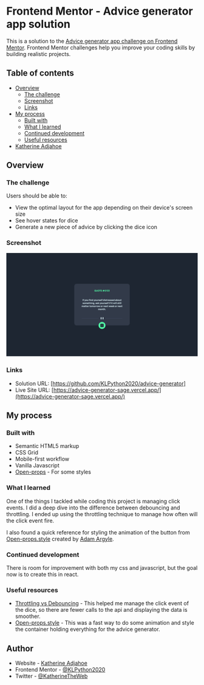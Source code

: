 # Frontend Mentor - Advice generator app solution

This is a solution to the [Advice generator app challenge on Frontend Mentor](https://www.frontendmentor.io/challenges/advice-generator-app-QdUG-13db). Frontend Mentor challenges help you improve your coding skills by building realistic projects.

## Table of contents

- [Overview](#overview)
  - [The challenge](#the-challenge)
  - [Screenshot](#screenshot)
  - [Links](#links)
- [My process](#my-process)
  - [Built with](#built-with)
  - [What I learned](#what-i-learned)
  - [Continued development](#continued-development)
  - [Useful resources](#useful-resources)
- [Katherine Adjahoe](#author)

## Overview

### The challenge

Users should be able to:

- View the optimal layout for the app depending on their device's screen size
- See hover states for dice
- Generate a new piece of advice by clicking the dice icon

### Screenshot

![Design preview for the Advice generator app coding challenge](./images/Frontend-Mentor-Advice-generator-app.png)

### Links

- Solution URL: [https://github.com/KLPython2020/advice-generator]
- Live Site URL: [https://advice-generator-sage.vercel.app/](https://advice-generator-sage.vercel.app/)

## My process

### Built with

- Semantic HTML5 markup
- CSS Grid
- Mobile-first workflow
- Vanilla Javascript
- [Open-props](https://open-props.style/) - For some styles


### What I learned

One of the things I tackled while coding this project is managing click events. I did a deep dive into the difference between debouncing and throttling.
I ended up using the throttling technique to manage how often will the click event fire.

I also found a quick reference for styling the animation of the button from [Open-props.style](https://open-props.style/) created by [Adam Argyle](https://github.com/argyleink).


### Continued development

There is room for improvement with both my css and javascript, but the goal now is to create this in react.


### Useful resources

- [Throttling vs Debouncing](https://gomakethings.com/debouncing-vs.-throttling-with-vanilla-js/) - This helped me manage the click event of the dice, so there are fewer calls to the api and displaying the data is smoother.
- [Open-props.style](https://open-props.style/) - This was a fast way to do some animation and style the container holding everything for the advice generator.

## Author

- Website - [Katherine Adjahoe](http://katherineadjahoe.com/home)
- Frontend Mentor - [@KLPython2020](https://www.frontendmentor.io/profile/KLPython2020)
- Twitter - [@KatherineTheWeb](https://twitter.com/KatherineTheWeb/)

